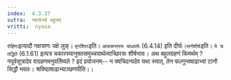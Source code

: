 ```yaml
---
index:  4.3.37
sutra:  नक्षत्रेभ्यो बहुलम्
vritti:  nyasa
---
```


`रोहिणः`इत्यादौ नक्षत्राणः पक्षे लुक्। `मृगशिराः`इति। `अत्वसन्तस्य चाधातोः` (6.4.14) इति दीर्घः।`मार्गशीर्षः`इति। `ये च तद्धिते` (6.1.61) इत्यत्र चकारस्यानुक्तसमुच्चयार्थत्वाच्छिरसः शीर्षभावः। अथ बहुलग्रहणं किमर्थम् ? नपूर्वसूत्रादेव वाग्रहणमनुवर्तिष्यते ? इदं प्रयोजनम्-- न क्वचिदन्यदेव यथा स्यात्, तेन फल्गुन्यषाढाभ्यां टानौ सिद्धौ भवतः। श्रविष्ठाषाढाभ्याञ्छणपीति।।

